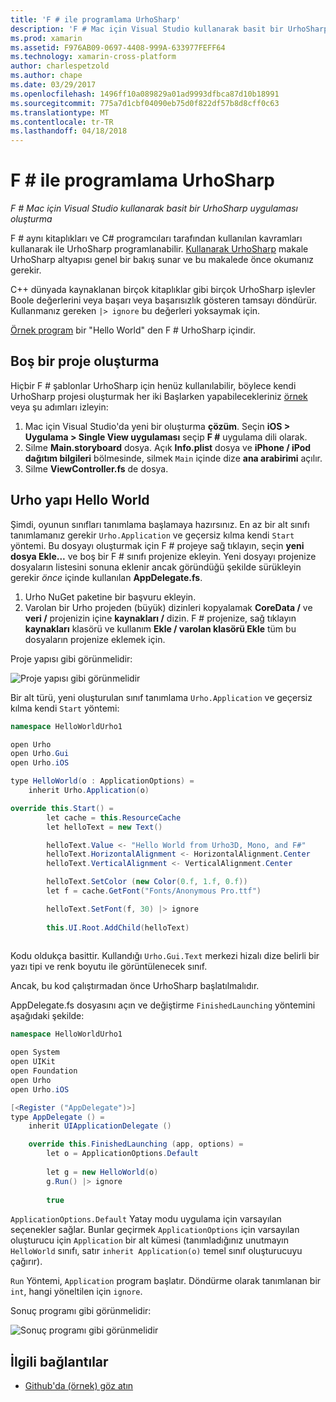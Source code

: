 ```yaml
---
title: 'F # ile programlama UrhoSharp'
description: 'F # Mac için Visual Studio kullanarak basit bir UrhoSharp uygulaması oluşturma'
ms.prod: xamarin
ms.assetid: F976AB09-0697-4408-999A-633977FEFF64
ms.technology: xamarin-cross-platform
author: charlespetzold
ms.author: chape
ms.date: 03/29/2017
ms.openlocfilehash: 1496ff10a089829a01ad9993dfbca87d10b18991
ms.sourcegitcommit: 775a7d1cbf04090eb75d0f822df57b8d8cff0c63
ms.translationtype: MT
ms.contentlocale: tr-TR
ms.lasthandoff: 04/18/2018
---
```

# <a name="programming-urhosharp-with-f"></a>F # ile programlama UrhoSharp

_F # Mac için Visual Studio kullanarak basit bir UrhoSharp uygulaması oluşturma_

F # aynı kitaplıkları ve C# programcıları tarafından kullanılan kavramları kullanarak ile UrhoSharp programlanabilir. [Kullanarak UrhoSharp](~/graphics-games/urhosharp/using.md) makale UrhoSharp altyapısı genel bir bakış sunar ve bu makalede önce okumanız gerekir.

C++ dünyada kaynaklanan birçok kitaplıklar gibi birçok UrhoSharp işlevler Boole değerlerini veya başarı veya başarısızlık gösteren tamsayı döndürür. Kullanmanız gereken `|> ignore` bu değerleri yoksaymak için.

[Örnek program](https://github.com/xamarin/recipes/tree/master/cross-platform/urho/urho-fsharp/HelloWorldUrhoFsharp) bir "Hello World" den F # UrhoSharp içindir.

## <a name="creating-an-empty-project"></a>Boş bir proje oluşturma

Hiçbir F # şablonlar UrhoSharp için henüz kullanılabilir, böylece kendi UrhoSharp projesi oluşturmak her iki Başlarken yapabilecekleriniz [örnek](https://github.com/xamarin/recipes/tree/master/cross-platform/urho/urho-fsharp/HelloWorldUrhoFsharp) veya şu adımları izleyin:

1. Mac için Visual Studio'da yeni bir oluşturma **çözüm**. Seçin **iOS > Uygulama > Single View uygulaması** seçip **F #** uygulama dili olarak. 
1. Silme **Main.storyboard** dosya. Açık **Info.plist** dosya ve **iPhone / iPod dağıtım bilgileri** bölmesinde, silmek `Main` içinde dize **ana arabirimi** açılır.
1. Silme **ViewController.fs** de dosya.

## <a name="building-hello-world-in-urho"></a>Urho yapı Hello World

Şimdi, oyunun sınıfları tanımlama başlamaya hazırsınız. En az bir alt sınıfı tanımlamanız gerekir `Urho.Application` ve geçersiz kılma kendi `Start` yöntemi. Bu dosyayı oluşturmak için F # projeye sağ tıklayın, seçin **yeni dosya Ekle...**  ve boş bir F # sınıfı projenize ekleyin. Yeni dosyayı projenize dosyaların listesini sonuna eklenir ancak göründüğü şekilde sürükleyin gerekir *önce* içinde kullanılan **AppDelegate.fs**.

1. Urho NuGet paketine bir başvuru ekleyin.
1. Varolan bir Urho projeden (büyük) dizinleri kopyalamak **CoreData /** ve **veri /** projenizin içine **kaynakları /** dizin. F # projenize, sağ tıklayın **kaynakları** klasörü ve kullanım **Ekle / varolan klasörü Ekle** tüm bu dosyaların projenize eklemek için.

Proje yapısı gibi görünmelidir:

![](fsharp-images/solutionpane.png "Proje yapısı gibi görünmelidir")

Bir alt türü, yeni oluşturulan sınıf tanımlama `Urho.Application` ve geçersiz kılma kendi `Start` yöntemi:

```csharp
namespace HelloWorldUrho1

open Urho
open Urho.Gui
open Urho.iOS

type HelloWorld(o : ApplicationOptions) =
    inherit Urho.Application(o) 

override this.Start() = 
        let cache = this.ResourceCache
        let helloText = new Text()

        helloText.Value <- "Hello World from Urho3D, Mono, and F#"
        helloText.HorizontalAlignment <- HorizontalAlignment.Center
        helloText.VerticalAlignment <- VerticalAlignment.Center

        helloText.SetColor (new Color(0.f, 1.f, 0.f))
        let f = cache.GetFont("Fonts/Anonymous Pro.ttf")

        helloText.SetFont(f, 30) |> ignore
                  
        this.UI.Root.AddChild(helloText)
            
```

Kodu oldukça basittir. Kullandığı `Urho.Gui.Text` merkezi hizalı dize belirli bir yazı tipi ve renk boyutu ile görüntülenecek sınıf. 

Ancak, bu kod çalıştırmadan önce UrhoSharp başlatılmalıdır. 

AppDelegate.fs dosyasını açın ve değiştirme `FinishedLaunching` yöntemini aşağıdaki şekilde:

```csharp
namespace HelloWorldUrho1

open System
open UIKit
open Foundation
open Urho
open Urho.iOS

[<Register ("AppDelegate")>]
type AppDelegate () =
    inherit UIApplicationDelegate ()

    override this.FinishedLaunching (app, options) =
        let o = ApplicationOptions.Default
     
        let g = new HelloWorld(o)
        g.Run() |> ignore
       
        true
```

`ApplicationOptions.Default` Yatay modu uygulama için varsayılan seçenekler sağlar. Bunlar geçirmek `ApplicationOptions` için varsayılan oluşturucu için `Application` bir alt kümesi (tanımladığınız unutmayın `HelloWorld` sınıfı, satır `inherit Application(o)` temel sınıf oluşturucuyu çağırır). 

`Run` Yöntemi, `Application` program başlatır. Döndürme olarak tanımlanan bir `int`, hangi yöneltilen için `ignore`. 

Sonuç programı gibi görünmelidir:

![](fsharp-images/helloworldfsharp.png "Sonuç programı gibi görünmelidir")








## <a name="related-links"></a>İlgili bağlantılar

- [Github'da (örnek) göz atın](https://github.com/xamarinhttps://developer.xamarin.com/recipes/tree/master/cross-platform/urho/urho-fsharp/HelloWorldUrhoFsharp)
